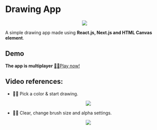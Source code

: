 # Drawing App

<p align="center">
  <img src="https://media.tenor.com/lZtboTIiaWMAAAAM/drawing.gif" />
</p>

A simple drawing app made using **React.js, Next.js and HTML Canvas element**.

## Demo
**The app is multiplayer**
[🔗🔗Play now!](https://drawing-game.vercel.app/)

## Video references:

- 🤩🤩 Pick a color & start drawing.
  <p align="center">
    <img src="https://s11.gifyu.com/images/SWNwM.gif" />
  </p>
- 🎨🎨 Clear, change brush size and alpha settings.
    <p align="center">
    <img src="https://s11.gifyu.com/images/SWNwp.gif" />
  </p>
